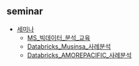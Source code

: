 
## seminar

* [세미나](developer/seminar/readme.md)
  * [MS_빅데이터_분석_교육](developer/seminar/MS_Databricks_2022_12_08.md)
  * [Databricks_Musinsa_사례분석](developer/seminar/databricks_musinsa_2022_12_09.md)
  * [Databricks_AMOREPACIFIC_사례분석](developer/seminar/databricks_amorepacific_2022_12_09.md)